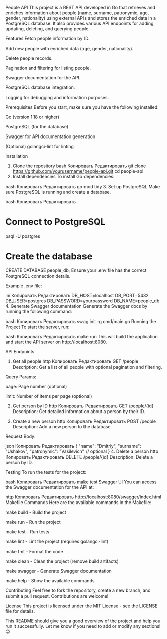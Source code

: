 People API
This project is a REST API developed in Go that retrieves and enriches information about people (name, surname, patronymic, age, gender, nationality) using external APIs and stores the enriched data in a PostgreSQL database. It also provides various API endpoints for adding, updating, deleting, and querying people.

Features
Fetch people information by ID.

Add new people with enriched data (age, gender, nationality).

Delete people records.

Pagination and filtering for listing people.

Swagger documentation for the API.

PostgreSQL database integration.

Logging for debugging and information purposes.

Prerequisites
Before you start, make sure you have the following installed:

Go (version 1.18 or higher)

PostgreSQL (for the database)

Swagger for API documentation generation

(Optional) golangci-lint for linting

Installation
1. Clone the repository
bash
Копировать
Редактировать
git clone https://github.com/yourusername/people-api.git
cd people-api
2. Install dependencies
To install Go dependencies:

bash
Копировать
Редактировать
go mod tidy
3. Set up PostgreSQL
Make sure PostgreSQL is running and create a database.

bash
Копировать
Редактировать
# Connect to PostgreSQL
psql -U postgres
# Create the database
CREATE DATABASE people_db;
Ensure your .env file has the correct PostgreSQL connection details.

Example .env file:

ini
Копировать
Редактировать
DB_HOST=localhost
DB_PORT=5432
DB_USER=postgres
DB_PASSWORD=yourpassword
DB_NAME=people_db
4. Generate Swagger documentation
Generate the Swagger docs by running the following command:

bash
Копировать
Редактировать
swag init -g cmd/main.go
Running the Project
To start the server, run:

bash
Копировать
Редактировать
make run
This will build the application and start the API server on http://localhost:8080.

API Endpoints
1. Get all people
http
Копировать
Редактировать
GET /people
Description: Get a list of all people with optional pagination and filtering.

Query Params:

page: Page number (optional)

limit: Number of items per page (optional)

2. Get person by ID
http
Копировать
Редактировать
GET /people/{id}
Description: Get detailed information about a person by their ID.

3. Create a new person
http
Копировать
Редактировать
POST /people
Description: Add a new person to the database.

Request Body:

json
Копировать
Редактировать
{
  "name": "Dmitriy",
  "surname": "Ushakov",
  "patronymic": "Vasilevich"  // optional
}
4. Delete a person
http
Копировать
Редактировать
DELETE /people/{id}
Description: Delete a person by ID.

Testing
To run the tests for the project:

bash
Копировать
Редактировать
make test
Swagger UI
You can access the Swagger documentation for the API at:

http
Копировать
Редактировать
http://localhost:8080/swagger/index.html
Makefile Commands
Here are the available commands in the Makefile:

make build - Build the project

make run - Run the project

make test - Run tests

make lint - Lint the project (requires golangci-lint)

make fmt - Format the code

make clean - Clean the project (remove build artifacts)

make swagger - Generate Swagger documentation

make help - Show the available commands

Contributing
Feel free to fork the repository, create a new branch, and submit a pull request. Contributions are welcome!

License
This project is licensed under the MIT License - see the LICENSE file for details.

This README should give you a good overview of the project and help you run it successfully. Let me know if you need to add or modify any sections! 😊
